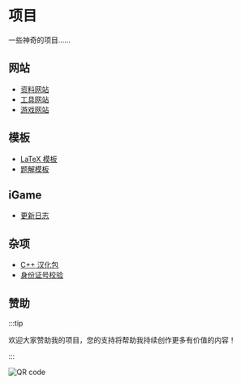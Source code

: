 # 项目

一些神奇的项目……

## 网站

- [资料网站](网站/资料网站)
- [工具网站](网站/工具网站)
- [游戏网站](网站/游戏网站)

## 模板

- [LaTeX 模板](模板/LaTeX模板)
- [题解模板](模板/题解模板)

## iGame

- [更新日志](iGame/更新日志)

## 杂项

- [C++ 汉化包](杂项/C++汉化包)
- [身份证号校验](杂项/身份证号校验)

## 赞助

:::tip

欢迎大家赞助我的项目，您的支持将帮助我持续创作更多有价值的内容！

:::

![QR code](/img/QR-code.png)
